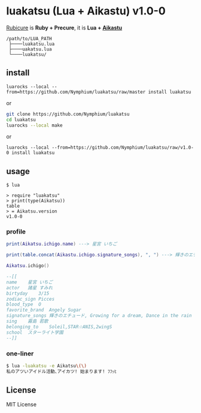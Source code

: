 # luakatsu (Lua + Aikastu) v1.0-0
[Rubicure](https://github.com/sue445/rubicure) is **Ruby + Precure**, it is **Lua + [Aikastu](http://aikatsu.wikia.com/wiki/Aikatsu_Wiki)**

```
/path/to/LUA_PATH
 ├────luakatsu.lua
 ├────uakatsu.lua
 └────luakatsu/
```

## install
`luarocks --local --from=https://github.com/Nymphium/luakatsu/raw/master install luakatsu`

or

```sh
git clone https://github.com/Nymphium/luakatsu
cd luakatsu
luarocks --local make
```

or

`luarocks --local --from=https://github.com/Nymphium/luakatsu/raw/v1.0-0 install luakatsu`


## usage
```
$ lua

> require "luakatsu"
> print(type(Aikatsu))
table
> = Aikatsu.version
v1.0-0
```

### profile

```lua
print(Aikatsu.ichigo.name) ---> 星宮 いちご

print(table.concat(Aikastu.ichigo.signature_songs), ", ") ---> 輝きのエチュード, Growing for a dream, Dance in the rain

Aikatsu.ichigo()

--[[
name	星宮 いちご
actor	諸星 すみれ
birtyday	3/15
zodiac_sign	Picces
blood_type	O
favorite_brand	Angely Sugar
signature_songs	輝きのエチュード, Growing for a dream, Dance in the rain
sing	霧島 若歌
belonging_to	Soleil,STAR☆ANIS,2wingS
school	スターライト学園
--]]
```


### one-liner
```sh
$ lua -luakatsu -e Aikatsu\(\)
私のアツいアイドル活動､アイカツ! 始まります! ﾌﾌｯﾋ
```


## License
MIT License

